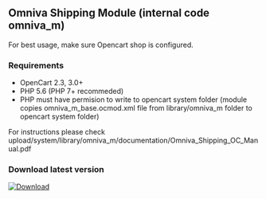 ## Omniva Shipping Module (internal code omniva_m)

For best usage, make sure Opencart shop is configured.

### Requirements
- OpenCart 2.3, 3.0+
- PHP 5.6 (PHP 7+ recommeded)
- PHP must have permision to write to opencart system folder (module copies omniva_m_base.ocmod.xml file from library/omniva_m folder to opencart system folder)

For instructions please check upload/system/library/omniva_m/documentation/Omniva_Shipping_OC_Manual.pdf

### Download latest version
[![Download](https://img.shields.io/badge/dynamic/json.svg?label=download&url=https://api.github.com/repos/mijora/omniva-opencart/releases/latest&query=$.assets[0].name&style=for-the-badge)](https://github.com/mijora/omniva-opencart/releases/latest)
